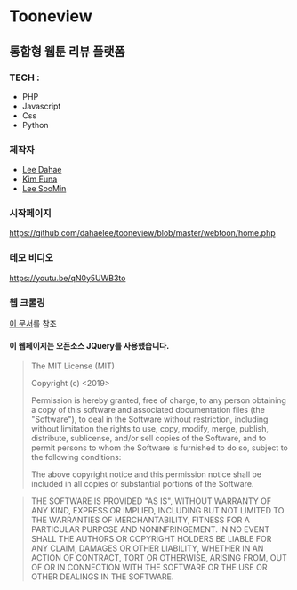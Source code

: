 # Tooneview
####
## 통합형 웹툰 리뷰 플랫폼

###
### TECH : 
- PHP
- Javascript
- Css
- Python

###
### 제작자
- [Lee Dahae](https://github.com/dahaelee)
- [Kim Euna](https://github.com/euna789)
- [Lee SooMin](https://github.com/vilut1002)

###
### 시작페이지
https://github.com/dahaelee/tooneview/blob/master/webtoon/home.php

###
### 데모 비디오
https://youtu.be/qN0y5UWB3to

###
### 웹 크롤링
[이 문서](webtoon/OSP_1125.py)를 참조

####
#### 이 웹페이지는 오픈소스 JQuery를 사용했습니다.

>The MIT License (MIT)
>
>Copyright (c) <2019> <copyright SooMin Lee>
>
>Permission is hereby granted, free of charge, to any person obtaining a copy of this software and associated documentation files (the "Software"), to deal in the Software without restriction, including without limitation the rights to use, copy, modify, merge, publish, distribute, sublicense, and/or sell copies of the Software, and to permit persons to whom the Software is furnished to do so, subject to the following conditions:
>
>The above copyright notice and this permission notice shall be included in all copies or substantial portions of the Software.

>THE SOFTWARE IS PROVIDED "AS IS", WITHOUT WARRANTY OF ANY KIND, EXPRESS OR IMPLIED, INCLUDING BUT NOT LIMITED TO THE WARRANTIES OF MERCHANTABILITY, FITNESS FOR A PARTICULAR PURPOSE AND NONINFRINGEMENT. IN NO EVENT SHALL THE AUTHORS OR COPYRIGHT HOLDERS BE LIABLE FOR ANY CLAIM, DAMAGES OR OTHER LIABILITY, WHETHER IN AN ACTION OF CONTRACT, TORT OR OTHERWISE, ARISING FROM, OUT OF OR IN CONNECTION WITH THE SOFTWARE OR THE USE OR OTHER DEALINGS IN THE SOFTWARE.
